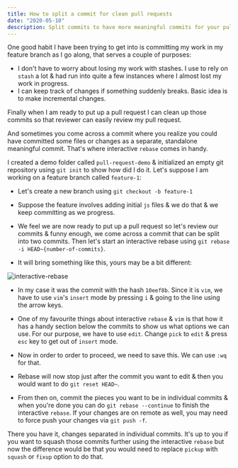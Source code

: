 ```yaml
---
title: How to split a commit for clean pull requests
date: "2020-05-10"
description: Split commits to have more meaningful commits for your pull requests
---
```


One good habit I have been trying to get into is committing my work in my feature branch as I go along, that serves a couple of purposes:

- I don't have to worry about losing my work with stashes. I use to rely on `stash` a lot & had run into quite a few instances where I almost lost my work in progress. 
- I can keep track of changes if something suddenly breaks. Basic idea is to make incremental changes.

Finally when I am ready to put up a pull request I can clean up those commits so that reviewer can easily review my pull request.

And sometimes you come across a commit where you realize you could have committed some files or changes as a separate, standalone meaningful commit. That's where interactive `rebase` comes in handy. 

I created a demo folder called `pull-request-demo` & initialized an empty git repository using `git init` to show how did I do it. Let's suppose I am working on a feature branch called `feature-1`:

- Let's create a new branch using `git checkout -b feature-1`

- Suppose the feature involves adding initial `js` files & we do that & we keep committing as we progress. 

- We feel we are now ready to put up a pull request so let's review our commits & funny enough, we come across a commit that can be split into two commits. Then let's start an interactive rebase using `git rebase -i HEAD~{number-of-commits}`.

- It will bring something like this, yours may be a bit different:

![interactive-rebase](/images/interactive-rebase.png)

- In my case it was the commit with the hash `10eef8b`. Since it is `vim`, we have to use `vim`'s `insert` mode by pressing `i` & going to the line using the arrow keys.

- One of my favourite things about interactive `rebase` & `vim` is that how it has a handy section below the commits to show us what options we can use. For our purpose, we have to use `edit`. Change `pick` to `edit` & press `esc` key to get out of `insert` mode. 

- Now in order to order to proceed, we need to save this. We can use `:wq` for that.

- Rebase will now stop just after the commit you want to edit & then you would want to do `git reset HEAD~`.

- From then on, commit the pieces you want to be in individual commits & when you're done you can do `git rebase --continue` to finish the interactive `rebase`. If your changes are on remote as well, you may need to force push your changes via `git push -f`.

There you have it, changes separated in individual commits. It's up to you if you want to squash those commits further using the interactive `rebase` but now the difference would be that you would need to replace `pickup` with `squash` or `fixup` option to do that.
